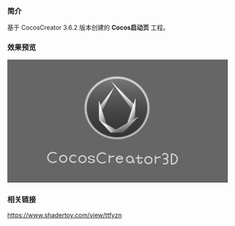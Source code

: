 ### 简介
基于 CocosCreator 3.6.2 版本创建的 **Cocos启动页** 工程。

### 效果预览
![image](../../../image/202211/2022110801.jpeg)

### 相关链接
https://www.shadertoy.com/view/ttfyzn